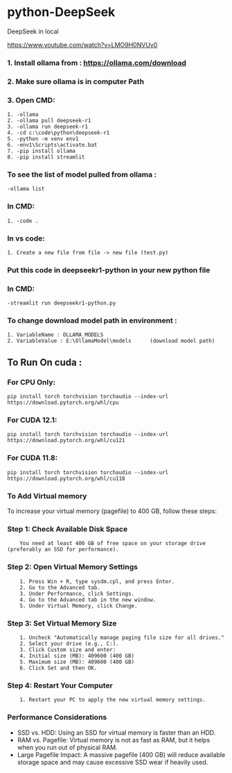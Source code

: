 # python-DeepSeek
DeepSeek in local

https://www.youtube.com/watch?v=LMO9H0NVUv0


### 1. Install ollama from : https://ollama.com/download
### 2. Make sure ollama is in computer Path
### 3. Open CMD:
	1. -ollama	
	2. -ollama pull deepseek-r1
	3. -ollama run deepseek-r1
	4. -cd c:\code\python\deepseek-r1
	5. -python -m venv env1
	6. -env1\Scripts\activate.bat
	7. -pip install ollama
	8. -pip install streamlit
	
	
### To see the list of model pulled from ollama :
	-ollama list
	
	
### In CMD:
	1. -code .
	
### In vs code:
	1. Create a new file from file -> new file (test.py)

### Put this code in deepseekr1-python in your new python file 

### In CMD:
	-streamlit run deepseekr1-python.py



### To change download model path in environment :

	1. VariableName : OLLAMA_MODELS
	2. VariableValue : E:\OllamaModel\models      (download model path)



## To Run On cuda :
### For CPU Only:
	pip install torch torchvision torchaudio --index-url https://download.pytorch.org/whl/cpu
### For CUDA 12.1:
	pip install torch torchvision torchaudio --index-url https://download.pytorch.org/whl/cu121
### For CUDA 11.8:
	pip install torch torchvision torchaudio --index-url https://download.pytorch.org/whl/cu118



### To Add Virtual memory 

To increase your virtual memory (pagefile) to 400 GB, follow these steps:

### Step 1: Check Available Disk Space
		You need at least 400 GB of free space on your storage drive (preferably an SSD for performance).
### Step 2: Open Virtual Memory Settings
		1. Press Win + R, type sysdm.cpl, and press Enter.
		2. Go to the Advanced tab.
		3. Under Performance, click Settings.
		4. Go to the Advanced tab in the new window.
		5. Under Virtual Memory, click Change.
### Step 3: Set Virtual Memory Size
		1. Uncheck "Automatically manage paging file size for all drives."
		2. Select your drive (e.g., C:).
		3. Click Custom size and enter:
		4. Initial size (MB): 409600 (400 GB)
		5. Maximum size (MB): 409600 (400 GB)
		6. Click Set and then OK.
### Step 4: Restart Your Computer
		1. Restart your PC to apply the new virtual memory settings.
### Performance Considerations
- SSD vs. HDD: Using an SSD for virtual memory is faster than an HDD.
- RAM vs. Pagefile: Virtual memory is not as fast as RAM, but it helps when you run out of physical RAM.
- Large Pagefile Impact: A massive pagefile (400 GB) will reduce available storage space and may cause excessive SSD wear if heavily used.
